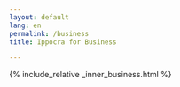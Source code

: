 ```yaml
---
layout: default
lang: en
permalink: /business
title: Ippocra for Business

---
```


{% include_relative _inner_business.html %}